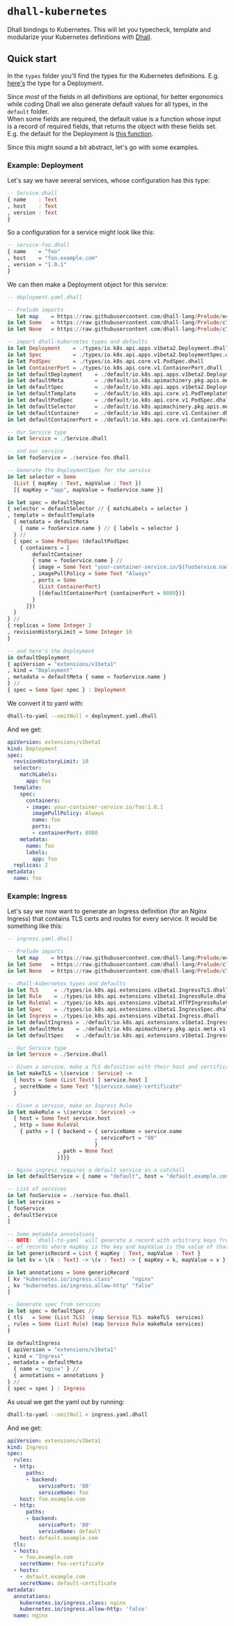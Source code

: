 # `dhall-kubernetes`

Dhall bindings to Kubernetes.
This will let you typecheck, template and modularize your Kubernetes definitions with [Dhall][dhall-lang].

## Quick start

In the `types` folder you'll find the types for the Kubernetes definitions. E.g. [here's][Deployment] the type for a Deployment.

Since _most_ of the fields in all definitions are optional, for better ergonomics while coding Dhall we also generate default values for all types, in the `default` folder.  
When some fields are required, the default value is a function whose input is a record of required fields, that returns the object with these fields set. E.g. the default for the Deployment is [this function][Deployment-default].

Since this might sound a bit abstract, let's go with some examples.

### Example: Deployment

Let's say we have several services, whose configuration has this type:
```haskell
-- Service.dhall
{ name    : Text
, host    : Text
, version : Text
}
```

So a configuration for a service might look like this:
```haskell
-- service-foo.dhall
{ name    = "foo"
, host    = "foo.example.com"
, version = "1.0.1"
}
```

We can then make a Deployment object for this service:
```haskell
-- deployment.yaml.dhall

-- Prelude imports
   let map    = https://raw.githubusercontent.com/dhall-lang/Prelude/e44284bc37a5808861dacd4c8bd13d18411cb961/List/map
in let Some   = https://raw.githubusercontent.com/dhall-lang/Prelude/c79c2bc3c46f129cc5b6d594ce298a381bcae92c/Optional/Some
in let None   = https://raw.githubusercontent.com/dhall-lang/Prelude/c79c2bc3c46f129cc5b6d594ce298a381bcae92c/Optional/None

-- import dhall-kubernetes types and defaults
in let Deployment    = ./types/io.k8s.api.apps.v1beta2.Deployment.dhall
in let Spec          = ./types/io.k8s.api.apps.v1beta2.DeploymentSpec.dhall
in let PodSpec       = ./types/io.k8s.api.core.v1.PodSpec.dhall
in let ContainerPort = ./types/io.k8s.api.core.v1.ContainerPort.dhall
in let defaultDeployment    = ./default/io.k8s.api.apps.v1beta2.Deployment.dhall
in let defaultMeta          = ./default/io.k8s.apimachinery.pkg.apis.meta.v1.ObjectMeta.dhall
in let defaultSpec          = ./default/io.k8s.api.apps.v1beta2.DeploymentSpec.dhall
in let defaultTemplate      = ./default/io.k8s.api.core.v1.PodTemplateSpec.dhall
in let defaultPodSpec       = ./default/io.k8s.api.core.v1.PodSpec.dhall
in let defaultSelector      = ./default/io.k8s.apimachinery.pkg.apis.meta.v1.LabelSelector.dhall
in let defaultContainer     = ./default/io.k8s.api.core.v1.Container.dhall
in let defaultContainerPort = ./default/io.k8s.api.core.v1.ContainerPort.dhall

-- Our Service type
in let Service = ./Service.dhall

-- and our service
in let fooService = ./service-foo.dhall

-- Generate the DeploymentSpec for the service
in let selector = Some
  (List { mapKey : Text, mapValue : Text })
  [{ mapKey = "app", mapValue = fooService.name }]

in let spec = defaultSpec
{ selector = defaultSelector // { matchLabels = selector }
, template = defaultTemplate
  { metadata = defaultMeta
    { name = fooService.name } // { labels = selector }
  } //
  { spec = Some PodSpec (defaultPodSpec
    { containers = [
	    defaultContainer
		{ name = fooService.name } //
		{ image = Some Text "your-container-service.io/${fooService.name}:${fooService.version}"
		, imagePullPolicy = Some Text "Always"
		, ports = Some
		  (List ContainerPort)
		  [(defaultContainerPort {containerPort = 8080})]
		}
      ]})
  }
} //
{ replicas = Some Integer 2
, revisionHistoryLimit = Some Integer 10
}

-- and here's the Deployment
in defaultDeployment
{ apiVersion = "extensions/v1beta1"
, kind = "Deployment"
, metadata = defaultMeta { name = fooService.name }
} //
{ spec = Some Spec spec } : Deployment

```

We convert it to yaml with:

```bash
dhall-to-yaml --omitNull < deployment.yaml.dhall
```

And we get:
```yaml
apiVersion: extensions/v1beta1
kind: Deployment
spec:
  revisionHistoryLimit: 10
  selector:
    matchLabels:
      app: foo
  template:
    spec:
      containers:
      - image: your-container-service.io/foo:1.0.1
        imagePullPolicy: Always
        name: foo
        ports:
        - containerPort: 8080
    metadata:
      name: foo
      labels:
        app: foo
  replicas: 2
metadata:
  name: foo
```


### Example: Ingress

Let's say we now want to generate an Ingress definition (for an Nginx Ingress) that contains TLS certs and routes for every service. It would be something like this:
```haskell
-- ingress.yaml.dhall

-- Prelude imports
   let map    = https://raw.githubusercontent.com/dhall-lang/Prelude/e44284bc37a5808861dacd4c8bd13d18411cb961/List/map
in let Some   = https://raw.githubusercontent.com/dhall-lang/Prelude/c79c2bc3c46f129cc5b6d594ce298a381bcae92c/Optional/Some
in let None   = https://raw.githubusercontent.com/dhall-lang/Prelude/c79c2bc3c46f129cc5b6d594ce298a381bcae92c/Optional/None

-- dhall-kubernetes types and defaults
in let TLS     = ./types/io.k8s.api.extensions.v1beta1.IngressTLS.dhall
in let Rule    = ./types/io.k8s.api.extensions.v1beta1.IngressRule.dhall
in let RuleVal = ./types/io.k8s.api.extensions.v1beta1.HTTPIngressRuleValue.dhall
in let Spec    = ./types/io.k8s.api.extensions.v1beta1.IngressSpec.dhall
in let Ingress = ./types/io.k8s.api.extensions.v1beta1.Ingress.dhall
in let defaultIngress = ./default/io.k8s.api.extensions.v1beta1.Ingress.dhall
in let defaultMeta    = ./default/io.k8s.apimachinery.pkg.apis.meta.v1.ObjectMeta.dhall
in let defaultSpec    = ./default/io.k8s.api.extensions.v1beta1.IngressSpec.dhall

-- Our Service type
in let Service = ./Service.dhall

-- Given a service, make a TLS definition with their host and certificate
in let makeTLS = \(service : Service) ->
  { hosts = Some (List Text) [ service.host ]
  , secretName = Some Text "${service.name}-certificate"
  }

-- Given a service, make an Ingress Rule
in let makeRule = \(service : Service) ->
  { host = Some Text service.host
  , http = Some RuleVal
    { paths = [ { backend = { serviceName = service.name
                            , servicePort = "80"
                            }
                , path = None Text
				}]}}

-- Nginx ingress requires a default service as a catchall
in let defaultService = { name = "default", host = "default.example.com" }

-- List of services
in let fooService = ./service-foo.dhall
in let services =
[ fooService
, defaultService
]

-- Some metadata annotations
-- NOTE: `dhall-to-yaml` will generate a record with arbitrary keys from a list
-- of records where mapKey is the key and mapValue is the value of that key
in let genericRecord = List { mapKey : Text, mapValue : Text }
in let kv = \(k : Text) -> \(v : Text) -> { mapKey = k, mapValue = v }

in let annotations = Some genericRecord
[ kv "kubernetes.io/ingress.class"      "nginx"
, kv "kubernetes.io/ingress.allow-http" "false"
]

-- Generate spec from services
in let spec = defaultSpec //
{ tls   = Some (List TLS)  (map Service TLS  makeTLS  services)
, rules = Some (List Rule) (map Service Rule makeRule services)
}

in defaultIngress
{ apiVersion = "extensions/v1beta1"
, kind = "Ingress"
, metadata = defaultMeta
  { name = "nginx" } //
  { annotations = annotations }
} //
{ spec = spec } : Ingress

```

As usual we get the yaml out by running:

```bash
dhall-to-yaml --omitNull < ingress.yaml.dhall
```

And we get:
```yaml
apiVersion: extensions/v1beta1
kind: Ingress
spec:
  rules:
  - http:
      paths:
      - backend:
          servicePort: '80'
          serviceName: foo
    host: foo.example.com
  - http:
      paths:
      - backend:
          servicePort: '80'
          serviceName: default
    host: default.example.com
  tls:
  - hosts:
    - foo.example.com
    secretName: foo-certificate
  - hosts:
    - default.example.com
    secretName: default-certificate
metadata:
  annotations:
    kubernetes.io/ingress.class: nginx
    kubernetes.io/ingress.allow-http: 'false'
  name: nginx
```


[dhall-lang]: https://github.com/dhall-lang/dhall-lang
[Deployment]: https://github.com/dhall-lang/dhall-kubernetes/blob/master/types/io.k8s.api.apps.v1beta2.Deployment.dhall
[Deployment-default]: https://github.com/dhall-lang/dhall-kubernetes/blob/master/default/io.k8s.api.apps.v1beta2.Deployment.dhall
